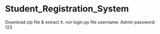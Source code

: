 # Student_Registration_System
Download zip file & extract it.
run login.py file
username: Admin
password: 123
